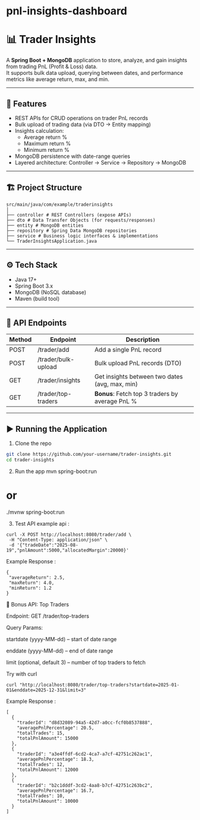 # pnl-insights-dashboard

# 📊 Trader Insights

A **Spring Boot + MongoDB** application to store, analyze, and gain insights from trading PnL (Profit & Loss) data.  
It supports bulk data upload, querying between dates, and performance metrics like average return, max, and min.

---

## 🚀 Features

- REST APIs for CRUD operations on trader PnL records
- Bulk upload of trading data (via DTO → Entity mapping)
- Insights calculation:
  - Average return %
  - Maximum return %
  - Minimum return %
- MongoDB persistence with date-range queries
- Layered architecture: Controller → Service → Repository → MongoDB

---

## 🏗️ Project Structure

```
src/main/java/com/example/traderinsights
│
├── controller # REST Controllers (expose APIs)
├── dto # Data Transfer Objects (for requests/responses)
├── entity # MongoDB entities
├── repository # Spring Data MongoDB repositories
├── service # Business logic interfaces & implementations
└── TraderInsightsApplication.java
```



---

## ⚙️ Tech Stack

- Java 17+
- Spring Boot 3.x
- MongoDB (NoSQL database)
- Maven (build tool)

---

## 📌 API Endpoints

| Method | Endpoint                   | Description                                         |
|--------|----------------------------|-----------------------------------------------------|
| POST   | /trader/add                | Add a single PnL record                             |
| POST   | /trader/bulk-upload        | Bulk upload PnL records (DTO)                       |
| GET    | /trader/insights           | Get insights between two dates (avg, max, min)     |
| GET    | /trader/top-traders        | **Bonus**: Fetch top 3 traders by average PnL %    |

---

## ▶️ Running the Application

1. Clone the repo
```bash
git clone https://github.com/your-username/trader-insights.git
cd trader-insights
```

2. Run the app
mvn spring-boot:run
# or
./mvnw spring-boot:run


3. Test API
example api :
```
curl -X POST http://localhost:8080/trader/add \
 -H "Content-Type: application/json" \
 -d '{"tradeDate":"2025-08-19","pnlAmount":5000,"allocatedMargin":20000}'
```


Example Response : 
```
{
 "averageReturn": 2.5,
 "maxReturn": 4.0,
 "minReturn": 1.2
}
```

🌟 Bonus API: Top Traders

Endpoint: GET /trader/top-traders

Query Params:

startdate (yyyy-MM-dd) – start of date range

enddate (yyyy-MM-dd) – end of date range

limit (optional, default 3) – number of top traders to fetch


Try with curl
```
curl "http://localhost:8080/trader/top-traders?startdate=2025-01-01&enddate=2025-12-31&limit=3"
```

Example Response : 
```
[
  {
    "traderId": "d8d32089-94a5-42d7-a0cc-fcf0b8537888",
    "averagePnlPercentage": 20.5,
    "totalTrades": 15,
    "totalPnlAmount": 15000
  },
  {
    "traderId": "a3e4ffdf-6cd2-4ca7-a7cf-42751c262ac1",
    "averagePnlPercentage": 18.3,
    "totalTrades": 12,
    "totalPnlAmount": 12000
  },
  {
    "traderId": "b2c1dddf-3cd2-4aa8-b7cf-42751c263bc2",
    "averagePnlPercentage": 16.7,
    "totalTrades": 10,
    "totalPnlAmount": 10000
  }
]
```
